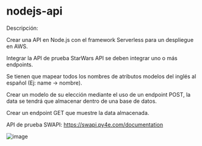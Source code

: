 # nodejs-api

Descripción:

Crear una API en Node.js con el framework Serverless para un despliegue en AWS.

Integrar la API de prueba StarWars API se deben integrar uno o más endpoints.

Se tienen que mapear todos los nombres de atributos modelos del inglés al español (Ej: name -> nombre).

Crear un modelo de su elección mediante el uso de un endpoint POST, la data se tendrá que almacenar dentro de una base de datos.

Crear un endpoint GET que muestre la data almacenada.

API de prueba SWAPI: https://swapi.py4e.com/documentation

![image](https://github.com/jose2410/nodejs-api/assets/31625020/95e360f6-cd6d-4c9a-8fcc-d4adcf8f5d16)
